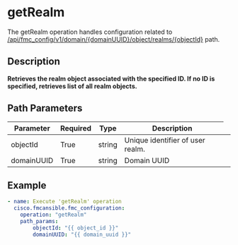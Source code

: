 # getRealm

The getRealm operation handles configuration related to [/api/fmc_config/v1/domain/{domainUUID}/object/realms/{objectId}](/paths//api/fmc_config/v1/domain/{domain_uuid}/object/realms/{object_id}.md) path.&nbsp;
## Description
**Retrieves the realm object associated with the specified ID. If no ID is specified, retrieves list of all realm objects.**

## Path Parameters
| Parameter | Required | Type | Description |
| --------- | -------- | ---- | ----------- |
| objectId | True | string <td colspan=3> Unique identifier of user realm. |
| domainUUID | True | string <td colspan=3> Domain UUID |

## Example
```yaml
- name: Execute 'getRealm' operation
  cisco.fmcansible.fmc_configuration:
    operation: "getRealm"
    path_params:
        objectId: "{{ object_id }}"
        domainUUID: "{{ domain_uuid }}"

```